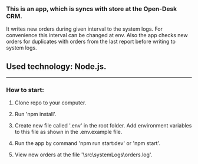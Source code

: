 ### This is an app, which is syncs with store at the Open-Desk CRM.

It writes new orders during given interval to the system logs. For convenience this interval can be changed at env.
Also the app checks new orders for duplicates with orders from the last report before writing to system logs.

## Used technology: Node.js.
___
### How to start:

1. Clone repo to your computer.

2. Run 'npm install'.

3. Create new file called '.env' in the root folder.
Add environment variables to this file as shown in the .env.example file.

4. Run the app by command 'npm run start:dev' or 'npm start'.

5. View new orders at the file '\src\systemLogs\orders.log'.
